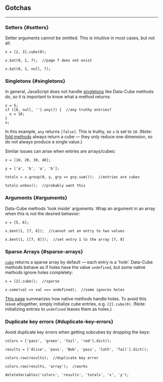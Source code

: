 ## Gotchas

---

### Setters {#setters}

Setter arguments cannot be omitted. This is intuitive in most cases, but not all:

```
x = [2, 3].cube(0);
```
```
x.$at(0, 1, 7);  //page 7 does not exist
```
```
x.$at(0, 1, null, 7);
```

### Singletons {#singletons}

In general, JavaScript does not handle [singletons](?arguments#singletons) like Data-Cube methods do, so it is important to know what a method returns: 

```
x = 5;
if ([0, null, ''].any()) {  //any truthy entries?
  x = 10;
}
x;
```

In this example, `any` returns `[false]`. This is truthy, so `x` is set to `10`. (Note: [fold methods](?fold) always return a cube &mdash; they only reduce one dimension, so do not always produce a single value.)

Similar issues can arise when entries are arrays/cubes:

```
x = [10, 20, 30, 40];
```
```
y = ['a', 'b', 'a', 'b'];
```
```
totals = x.group(0, y, grp => grp.sum());  //entries are cubes
```
```
totals.unbox();  //probably want this
```

### Arguments {#arguments}

Data-Cube methods 'look inside' arguments. Wrap an argument in an array when this is not the desired behavior:

```
x = [5, 6];
```
```
x.$ent(1, [7, 8]);  //cannot set an entry to two values
```
```
x.$ent(1, [[7, 8]]);  //set entry 1 to the array [7, 8]  
```

### Sparse Arrays {#sparse-arrays}

[`cube`](?create#method_cube) returns a sparse array by default &mdash; each entry is a 'hole'. Data-Cube methods behave as if holes have the value `undefined`, but some native methods ignore holes completely:

```
x = [2].cube();  //sparse
```
```
x.some(val => val === undefined);  //some ignores holes
```

[This page](http://2ality.com/2015/09/holes-arrays-es6.html) summarizes how native methods handle holes. To avoid this issue altogether, simply initialize cube entries, e.g. `[2].cube(0)`. (Note: initializing entries to `undefined` leaves them as holes.)

### Duplicate key errors {#duplicate-key-errors}

Avoid duplicate key errors when getting subcubes by dropping the keys:

```
colors = ['pass', 'green', 'fail', 'red'].dict();
```
```
results = ['Alice', 'pass', 'Bob', 'pass', 'Cath', 'fail'].dict();
```
```
colors.row(results);  //duplicate key error
```
```
colors.row(results, 'array');  //works
```

```{.no-input .no-output}
deleteVariables('colors', 'results', 'totals', 'x', 'y');
```